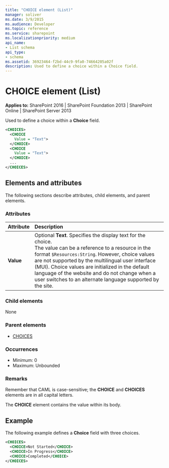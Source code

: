 ```yaml
---
title: "CHOICE element (List)"
manager: soliver
ms.date: 3/9/2015
ms.audience: Developer
ms.topic: reference
ms.service: sharepoint
ms.localizationpriority: medium
api_name:
- List schema
api_type:
- schema
ms.assetid: 36923464-f2bd-44c9-9fa0-74664205a02f
description: Used to define a choice within a Choice field. 
---
```


# CHOICE element (List)

**Applies to:** SharePoint 2016 | SharePoint Foundation 2013 | SharePoint Online | SharePoint Server 2013
  
Used to define a choice within a **Choice** field. 
  
```XML
<CHOICES>
  <CHOICE
    Value = "Text">
  </CHOICE>
  <CHOICE
    Value = "Text">
  </CHOICE>
  ...
</CHOICES>
```

## Elements and attributes

The following sections describe attributes, child elements, and parent elements.

### Attributes

|**Attribute**|**Description**|
|:-----|:-----|
|**Value** <br/> |Optional **Text**. Specifies the display text for the choice.  <br/> The value can be a reference to a resource in the format `$Resources:String`. However, choice values are not supported by the multilingual user interface (MUI). Choice values are initialized in the default language of the website and do not change when a user switches to an alternate language supported by the site.  <br/> |
   
### Child elements

None
   
### Parent elements

- [CHOICES](choices-element-list.md)
   
### Occurrences

- Minimum: 0
- Maximum: Unbounded 
   
### Remarks

Remember that CAML is case-sensitive; the **CHOICE** and **CHOICES** elements are in all capital letters. 
  
The **CHOICE** element contains the value within its body. 
  
## Example

The following example defines a **Choice** field with three choices. 
  
```XML
<CHOICES>
  <CHOICE>Not Started</CHOICE>
  <CHOICE>In Progress</CHOICE>
  <CHOICE>Completed</CHOICE>
</CHOICES>
    
```

<br/>
